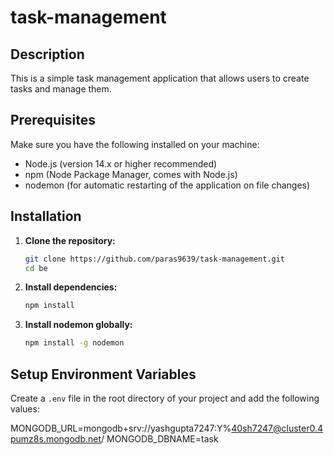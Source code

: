 # task-management

## Description

This is a simple task management application that allows users to create tasks and manage them.

## Prerequisites

Make sure you have the following installed on your machine:

- Node.js (version 14.x or higher recommended)
- npm (Node Package Manager, comes with Node.js)
- nodemon (for automatic restarting of the application on file changes)

## Installation

1. **Clone the repository:**
    ```bash
    git clone https://github.com/paras9639/task-management.git
    cd be
    ```

2. **Install dependencies:**
    ```bash
    npm install
    ```

3. **Install nodemon globally:**
    ```bash
    npm install -g nodemon
    ```

## Setup Environment Variables

Create a `.env` file in the root directory of your project and add the following values:

MONGODB_URL=mongodb+srv://yashgupta7247:Y%40sh7247@cluster0.4pumz8s.mongodb.net/
MONGODB_DBNAME=task